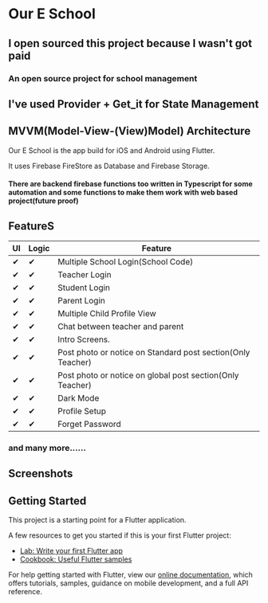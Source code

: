 # Our E School

## I open sourced this project because I wasn't got paid

### An open source project for school management

## I've used Provider + Get_it for State Management

## MVVM(Model-View-(View)Model) Architecture

Our E School is the app build for iOS and Android using Flutter.

It uses Firebase FireStore as Database and Firebase Storage.

#### There are backend firebase functions too written in Typescript for some automation and some functions to make them work with web based project(future proof)

## FeatureS

|  UI  | Logic | Feature |
| ------ | ------ | ------|
| ✔ | ✔ | Multiple School Login(School Code)
| ✔ | ✔ | Teacher Login
| ✔ | ✔ | Student Login
| ✔ | ✔ | Parent Login
| ✔ | ✔ | Multiple Child Profile View
| ✔ | ✔ | Chat between teacher and parent
| ✔ | ✔ | Intro Screens.
| ✔ | ✔ | Post photo or notice on Standard post section(Only Teacher)
| ✔ | ✔ | Post photo or notice on global post section(Only Teacher)
| ✔ | ✔ | Dark Mode
| ✔ | ✔ | Profile Setup
| ✔ | ✔ | Forget Password
### and many more......

## Screenshots

## Getting Started

This project is a starting point for a Flutter application.

A few resources to get you started if this is your first Flutter project:

- [Lab: Write your first Flutter app](https://flutter.dev/docs/get-started/codelab)
- [Cookbook: Useful Flutter samples](https://flutter.dev/docs/cookbook)

For help getting started with Flutter, view our 
[online documentation](https://flutter.dev/docs), which offers tutorials, 
samples, guidance on mobile development, and a full API reference.
